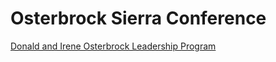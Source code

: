 # Osterbrock Sierra Conference
[Donald and Irene Osterbrock Leadership Program](https://www.astro.ucsc.edu/academics/Osterbrock/index.html)
